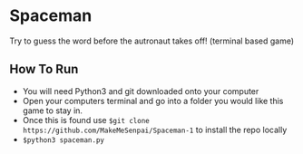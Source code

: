 # Spaceman
Try to guess the word before the autronaut takes off! (terminal based game)

## How To Run
- You will need Python3 and git downloaded onto your computer
- Open your computers terminal and go into a folder you would like this game to stay in. 
- Once this is found use 
`$git clone https://github.com/MakeMeSenpai/Spaceman-1`
to install the repo locally
- `$python3 spaceman.py`
